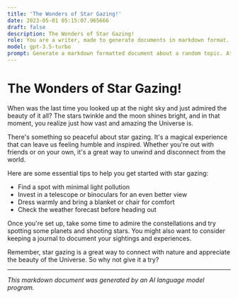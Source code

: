 ```yaml
---
title: 'The Wonders of Star Gazing!'
date: 2023-05-01 05:15:07.965666
draft: false
description: The Wonders of Star Gazing!
role: You are a writer, made to generate documents in markdown format. It is very important that all of the documents you generate are in valid markdown format.
model: gpt-3.5-turbo
prompt: Generate a markdown formatted document about a random topic. At the bottom, include a disclaimer explaining that the document was generated by you. The first line of the document should be the title. Make sure that the entire document is in proper markdown format, using a mix of various tags to make the document visually appealing.
---
```


# The Wonders of Star Gazing!

When was the last time you looked up at the night sky and just admired the beauty of it all? The stars twinkle and the moon shines bright, and in that moment, you realize just how vast and amazing the Universe is.

There's something so peaceful about star gazing. It's a magical experience that can leave us feeling humble and inspired. Whether you're out with friends or on your own, it's a great way to unwind and disconnect from the world.

Here are some essential tips to help you get started with star gazing:

- Find a spot with minimal light pollution
- Invest in a telescope or binoculars for an even better view
- Dress warmly and bring a blanket or chair for comfort
- Check the weather forecast before heading out

Once you're set up, take some time to admire the constellations and try spotting some planets and shooting stars. You might also want to consider keeping a journal to document your sightings and experiences.

Remember, star gazing is a great way to connect with nature and appreciate the beauty of the Universe. So why not give it a try?

---

*This markdown document was generated by an AI language model program.*